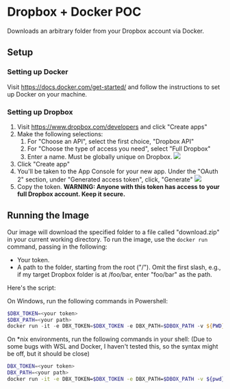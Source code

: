 # Dropbox + Docker POC
Downloads an arbitrary folder from your Dropbox account via Docker.

## Setup
### Setting up Docker
Visit https://docs.docker.com/get-started/ and follow the instructions to set up Docker on your machine.

### Setting up Dropbox

1. Visit https://www.dropbox.com/developers and click "Create apps"
2. Make the following selections:
   1. For "Choose an API", select the first choice, "Dropbox API"
   2. For "Choose the type of access you need", select "Full Dropbox"
   3. Enter a name. Must be globally unique on Dropbox.
   ![](https://i.imgur.com/rKqJPL4.png)
3. Click "Create app"
4. You'll be taken to the App Console for your new app. Under the "OAuth 2" section, under
   "Generated access token", click, "Generate"
    ![](https://i.imgur.com/x21vpLD.png)
5. Copy the token. **WARNING: Anyone with this token has access to your full Dropbox account.
   Keep it secure.**

## Running the Image
Our image will download the specified folder to a file called "download.zip" in your current working directory. To run the image, use the `docker run` command, passing in the following:
- Your token.
- A path to the folder, starting from the root ("/"). Omit the first slash, e.g., if my target
  Dropbox folder is at /foo/bar, enter "foo/bar" as the path.

Here's the script:

On Windows, run the following commands in Powershell:
```powershell
$DBX_TOKEN=<your token>
$DBX_PATH=<your path>
docker run -it -e DBX_TOKEN=$DBX_TOKEN -e DBX_PATH=$DBOX_PATH -v ${PWD}:/data d4hines/dropbox-poc
```
On *nix environments, run the following commands in your shell:
(Due to some bugs with WSL and Docker, I haven't tested this, so the syntax might be off, but
it should be close)
```bash
DBX_TOKEN=<your token>
DBX_PATH=<your path>
docker run -it -e DBX_TOKEN=$DBX_TOKEN -e DBX_PATH=$DBOX_PATH -v ${pwd}:/data d4hines/dropbox-poc
```
